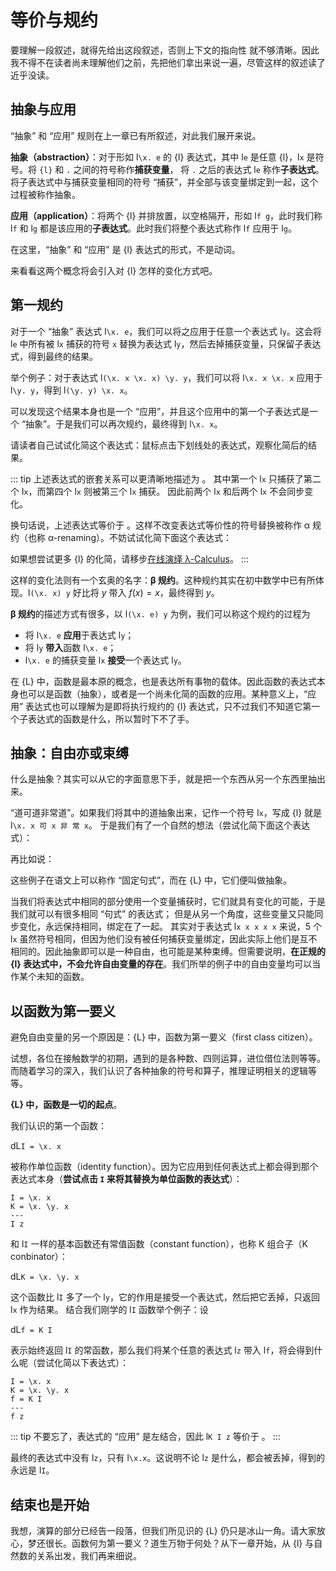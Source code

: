 # 等价与规约

要理解一段叙述，就得先给出这段叙述，否则上下文的指向性  就不够清晰。因此我不得不在读者尚未理解他们之前，先把他们拿出来说一遍，尽管这样的叙述读了近乎没读。

## 抽象与应用

“抽象” 和 “应用” 规则在上一章已有所叙述，对此我们展开来说。

**抽象（abstraction）**：对于形如 l`\x. e` 的 {l} 表达式，其中 l`e` 是任意 {l}，l`x` 是符号。将 ```{l}``` 和 ```.``` 之间的符号称作**捕获变量**， 将 ```.``` 之后的表达式 l`e` 称作**子表达式**。将子表达式中与捕获变量相同的符号 “捕获”，并全部与该变量绑定到一起，这个过程被称作抽象。

**应用（application）**：将两个 {l} 并排放置，以空格隔开，形如 l`f g`，此时我们称 l`f` 和  l`g` 都是该应用的**子表达式**。此时我们将整个表达式称作 l`f` 应用于 l`g`。

在这里，“抽象” 和 “应用” 是 {l} 表达式的形式，不是动词。

来看看这两个概念将会引入对 {l} 怎样的变化方式吧。

## 第一规约

对于一个 “抽象” 表达式 l`\x. e`，我们可以将之应用于任意一个表达式 l`y`。这会将 l`e` 中所有被 l`x` 捕获的符号 `x` 替换为表达式 l`y`，然后去掉捕获变量，只保留子表达式，得到最终的结果。

举个例子：对于表达式 l`(\x. x \x. x) \y. y`，我们可以将 l`\x. x \x. x` 应用于 l`\y. y`，得到 l`(\y. y) \x. x`。

可以发现这个结果本身也是一个 “应用”，并且这个应用中的第一个子表达式是一个 “抽象”。于是我们可以再次规约，最终得到 l`\x. x`。

请读者自己试试化简这个表达式：鼠标点击下划线处的表达式，观察化简后的结果。

<ClientOnly>
  <LambdaInteractive exp="(\x. x \x. x) \y. y" />
</ClientOnly>

::: tip
上述表达式的嵌套关系可以更清晰地描述为 <LambdaRaw exp="(\x.(x (\x. x))) (\y. y)" />。
其中第一个 l`x` 只捕获了第二个 l`x`，而第四个 l`x` 则被第三个 l`x` 捕获。
因此前两个 l`x` 和后两个 l`x` 不会同步变化。

换句话说，上述表达式等价于 <LambdaRaw exp="(\x.(x (\z. z))) (\y. y)" />。这样不改变表达式等价性的符号替换被称作 α 规约（也称 α-renaming）。不妨试试化简下面这个表达式：

<ClientOnly>
  <LambdaInteractive exp="(\x. x \z. z) \y. y" />
</ClientOnly>

如果想尝试更多 {l} 的化简，请移步[在线演绎 λ-Calculus](/playground)。
:::

这样的变化法则有一个玄奥的名字：**β 规约**。这种规约其实在初中数学中已有所体现。l`(\x. x) y` 好比将 $y$ 带入 $f(x) = x$，最终得到 $y$。

**β 规约**的描述方式有很多，以 l`(\x. e) y` 为例，我们可以称这个规约的过程为

- 将 l`\x. e` **应用**于表达式 l`y`；
- 将 l`y` **带入**函数 l`\x. e`；
- l`\x. e` 的捕获变量 l`x` **接受**一个表达式 l`y`。

在 {L} 中，函数是最本原的概念，也是表达所有事物的载体。因此函数的表达式本身也可以是函数（抽象），或者是一个尚未化简的函数的应用。某种意义上，“应用” 表达式也可以理解为是即将执行规约的 {l} 表达式，只不过我们不知道它第一个子表达式的函数是什么，所以暂时下不了手。

## 抽象：自由亦或束缚

什么是抽象？其实可以从它的字面意思下手，就是把一个东西从另一个东西里抽出来。

“道可道非常道”。如果我们将其中的道抽象出来，记作一个符号 l`x`，写成 {l} 就是 l`\x. x 可 x 非 常 x`。
于是我们有了一个自然的想法（尝试化简下面这个表达式）：

<ClientOnly>
  <LambdaInteractive exp="(\x. x 可 x 非 常 x) 名" />
</ClientOnly>

再比如说：

<ClientOnly>
  <LambdaInteractive exp="(\x. \y. \z. \w. x y z w w y z x) 色 即 是 空" />
</ClientOnly>

这些例子在语文上可以称作 “固定句式”，而在 {L} 中，它们便叫做抽象。

当我们将表达式中相同的部分使用一个变量捕获时，它们就具有变化的可能，于是我们就可以有很多相同 “句式” 的表达式；
但是从另一个角度，这些变量又只能同步变化，永远保持相同，绑定在了一起。
其实对于表达式 l`x x x x x` 来说，5 个 l`x` 虽然符号相同，但因为他们没有被任何捕获变量绑定，因此实际上他们是互不相同的。因此抽象即可以是一种自由，也可能是某种束缚。但需要说明，**在正规的 {l} 表达式中，不会允许自由变量的存在**。我们所举的例子中的自由变量均可以当作某个未知的函数。

## 以函数为第一要义

避免自由变量的另一个原因是：{L} 中，函数为第一要义（first class citizen）。

试想，各位在接触数学的初期，遇到的是各种数、四则运算，进位借位法则等等。而随着学习的深入，我们认识了各种抽象的符号和算子，推理证明相关的逻辑等等。

**{L} 中，函数是一切的起点**。

我们认识的第一个函数：

dL`I = \x. x`

被称作单位函数（identity function）。因为它应用到任何表达式上都会得到那个表达式本身（**尝试点击 `I` 来将其替换为单位函数的表达式**）：

```lambda-interactive
I = \x. x
K = \x. \y. x
---
I z
```

和 l`I` 一样的基本函数还有常值函数（constant function），也称 K 组合子（K conbinator）：

dL`K = \x. \y. x`

这个函数比 l`I` 多了一个 l`y`，它的作用是接受一个表达式，然后把它丢掉，只返回 l`x` 作为结果。
结合我们刚学的 l`I` 函数举个例子：设 

dL`f = K I`

表示始终返回 l`I` 的常函数，那么我们将某个任意的表达式 l`z` 带入 l`f`，将会得到什么呢（尝试化简以下表达式）：

```lambda-interactive
I = \x. x
K = \x. \y. x
f = K I
---
f z
```

::: tip
不要忘了，表达式的 “应用” 是左结合，因此 l`K I z` 等价于 <LambdaRaw exp="(K I) z" />。
:::

最终的表达式中没有 l`z`，只有 l`\x.x`。这说明不论 l`z` 是什么，都会被丢掉，得到的永远是 l`I`。

## 结束也是开始

我想，演算的部分已经告一段落，但我们所见识的 {L} 仍只是冰山一角。请大家放心，梦还很长。函数何为第一要义？道生万物于何处？从下一章开始，从 {l} 与自然数的关系出发，我们再来细说。